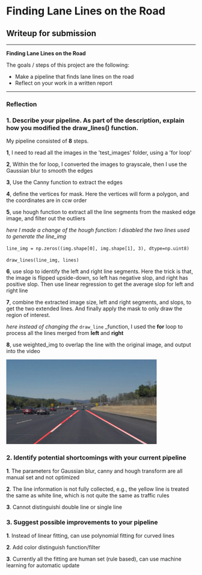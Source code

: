 # **Finding Lane Lines on the Road** 

## Writeup for submission

---

**Finding Lane Lines on the Road**

The goals / steps of this project are the following:
* Make a pipeline that finds lane lines on the road
* Reflect on your work in a written report


[//]: # (Image References)

[image1]: ./test_images_output/solidWhiteCurve.jpg "Grayscale"

---

### Reflection

### 1. Describe your pipeline. As part of the description, explain how you modified the draw_lines() function.

My pipeline consisted of **8** steps.

**1**, I need to read all the images in the 'test_images' folder, using a 'for loop'

**2**, Within the for loop, I converted the images to grayscale, then I use the Gaussian blur to smooth the edges

**3**, Use the Canny function to extract the edges

**4**, define the vertices for mask. Here the vertices will form a polygon, and the coordinates are in ccw order

**5**, use hough function to extract all the line segments from the masked edge image, and filter out the outliers

  _here I made a change of the hough function: I disabled the two lines used to generate the line_img_

  `line_img = np.zeros((img.shape[0], img.shape[1], 3), dtype=np.uint8)`

  `draw_lines(line_img, lines)`

**6**, use slop to identify the left and right line segments. Here the trick is that, the image is flipped upside-down, so left has negative slop, and right has positive slop. Then use linear regression to get the average slop for left and right line

**7**, combine the extracted image size, left and right segments, and slops, to get the two extended lines. And finally apply the mask to only draw the region of interest. 
      
  _here instead of changing the_ `draw_line` _function, I used the __for__ loop to process all the lines merged from __left__ and __right__

**8**, use weighted_img to overlap the line with the original image, and output into the video

<img src="./test_images_output/solidWhiteCurve.jpg" width="400" />

### 2. Identify potential shortcomings with your current pipeline

**1**. The parameters for Gaussian blur, canny and hough transform are all manual set and not optimized

**2**. The line information is not fully collected, e.g., the yellow line is treated the same as white line, which is not quite the same as traffic rules

**3**. Cannot distinguishi double line or single line

### 3. Suggest possible improvements to your pipeline

**1**. Instead of linear fitting, can use polynomial fitting for curved lines

**2**. Add color distinguish function/filter

**3**. Currently all the fitting are human set (rule based), can use machine learning for automatic update
